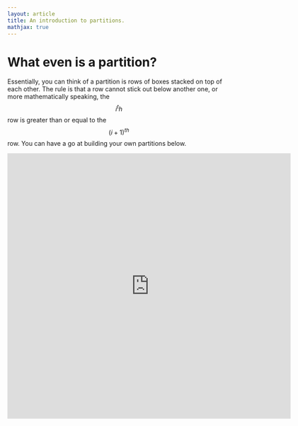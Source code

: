 ```yaml
---
layout: article
title: An introduction to partitions.
mathjax: true
---
```

# What even is a partition?
Essentially, you can think of a partition is rows of boxes stacked on top of each other.  The rule is that a row cannot stick out below another one, or more mathematically speaking, the $$i^th$$ row is greater than or equal to the $$(i+1)^{th}$$ row.  You can have a go at building your own partitions below.

<iframe style="width: 640px; height: 600px; overflow: hidden;"  scrolling="no" frameborder="0" src="https://editor.p5js.org/klee26/full/e2ZrTT-TO"></iframe>

